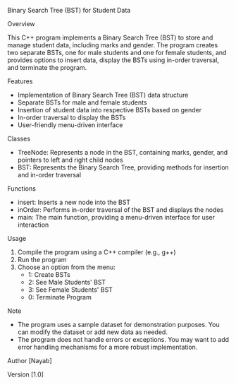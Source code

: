 

Binary Search Tree (BST) for Student Data

Overview

This C++ program implements a Binary Search Tree (BST) to store and manage student data, including marks and gender. The program creates two separate BSTs, one for male students and one for female students, and provides options to insert data, display the BSTs using in-order traversal, and terminate the program.

Features

- Implementation of Binary Search Tree (BST) data structure
- Separate BSTs for male and female students
- Insertion of student data into respective BSTs based on gender
- In-order traversal to display the BSTs
- User-friendly menu-driven interface

Classes

- TreeNode: Represents a node in the BST, containing marks, gender, and pointers to left and right child nodes
- BST: Represents the Binary Search Tree, providing methods for insertion and in-order traversal

Functions

- insert: Inserts a new node into the BST
- inOrder: Performs in-order traversal of the BST and displays the nodes
- main: The main function, providing a menu-driven interface for user interaction

Usage

1. Compile the program using a C++ compiler (e.g., g++)
2. Run the program
3. Choose an option from the menu:
    - 1: Create BSTs
    - 2: See Male Students' BST
    - 3: See Female Students' BST
    - 0: Terminate Program

Note

- The program uses a sample dataset for demonstration purposes. You can modify the dataset or add new data as needed.
- The program does not handle errors or exceptions. You may want to add error handling mechanisms for a more robust implementation.

Author [Nayab]

Version [1.0]
